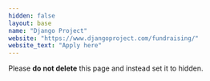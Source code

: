 ```yaml
---
hidden: false
layout: base
name: "Django Project"
website: "https://www.djangoproject.com/fundraising/"
website_text: "Apply here"
---
```


Please **do not delete** this page and instead set it to hidden.
